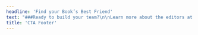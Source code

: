```yaml
---
headline: 'Find your Book’s Best Friend'
text: "###Ready to build your team?\n\nLearn more about the editors at Book Light Editorial.\n\n#### Carly Hayward, Laura Dennison, and Michael Tizzano\n\n[![Carly Hayward]({{ url('theme://images/profile/Book_Light_Editorial_Carly_Hayward_small.jpg') }}){.cta-profile-img}](/team#carly)\n[![Laura Dennison]({{ url('theme://images/profile/Book_Light_Editorial_Laura_Dennison_small.jpg') }}){.cta-profile-img}](/team#laura)\n[![Michael Tizzano]({{ url('theme://images/profile/Book_Light_Editoria_Michael_Tizzano_small.jpg') }}){.cta-profile-img}](/team#michael)\n\n[Our Team](/team){.button}"
title: 'CTA Footer'
---
```



